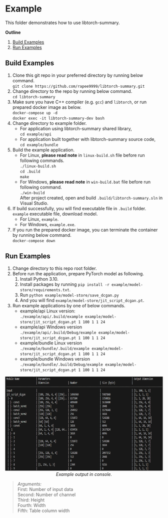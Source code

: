 # Example
This folder demonstrates how to use libtorch-summary.

**Outline**
1. [Build Examples](#build-examples)
1. [Run Examples](#run-examples)

## Build Examples
1. Clone this git repo in your preferred directory by running below command.<br>
    `git clone https://github.com/rapee9999/libtorch-summary.git`
1. Change directory to the repo by running below command.<br>
    `cd libtorch-summary`
1. Make sure you have C++ compiler (e.g. `gcc`) and `libtorch`, or run prepared docker image as below.<br>
    `docker-compose up -d`<br>
    `docker exec -it libtorch-summary-dev bash`
1. Change directory to example folder.<br>
    - For application using libtorch-summary shared library,<br>
    `cd example/api`
    - For application built together with libtorch-summary source code,<br>
    `cd example/bundle`
1. Build the example application.<br>
    - For Linux, **please read note** in `linux-build.sh` file before run following commands.<br>
    `./linux-build.sh`<br>
    `cd .build`<br>
    `make`
    - For Windows, **please read note** in `win-build.bat` file before run following command.<br>
    `./win-build`<br>
    After project created, open and build `.build/libtorch-summary.sln` in Visual Studio.
1. If build successfully, you will find executable file in `.build` folder. `example` executable file, download model.<br>
    - For Linux, `example`.
    - For Windows, `example.exe`.
1. If you run the prepared docker image, you can terminate the container by running below command.<br>
`docker-compose down`


## Run Examples
1. Change directory to this repo root folder.
1. Before run the application, prepare PyTorch model as following.
    1. Install Python 3.10.
    1. Install packages by running `pip install -r example/model-store/requirements.txt`.
    1. Run `python example/model-store/save_dcgan.py`
    1. And you will find `example/model-store/jit_script_dcgan.pt`.
1. Run example applications by one of below commands.    
    - example/api Linux version:<br>
    `./example/api/.build/example example/model-store/jit_script_dcgan.pt 1 100 1 1 24`
    - example/api Windows version<br>
    `./example/api/.build/Debug/example example/model-store/jit_script_dcgan.pt 1 100 1 1 24`
    - example/bundle Linux version<br>
    `./example/bundle/.build/example example/model-store/jit_script_dcgan.pt 1 100 1 1 24`
    - example/bundle Windows version<br>
    `./example/bundle/.build/Debug/example example/model-store/jit_script_dcgan.pt 1 100 1 1 24`

<div style="text-align: center">
    <img src="libtorch-summary.png" height=300 alt>
    <em>Example output in console.</em>
</div>

> *Arguments:*<br>
First: Number of input data<br>
Second: Number of channel<br>
Third: Height<br>
Fourth: Width<br>
Fifth: Table column width
